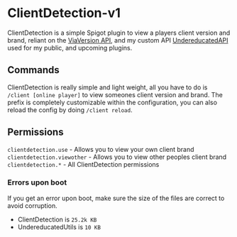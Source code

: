 # ClientDetection-v1

ClientDetection is a simple Spigot plugin to view a players client version and brand, reliant on the [ViaVersion API](https://www.spigotmc.org/resources/viaversion.19254/), and my custom API [UndereducatedAPI](https://gofile.io/d/ZAXkEy) used for my public, and upcoming plugins.

## Commands

ClientDetection is really simple and light weight, all you have to do is `/client [online player]` to view someones client version and brand. The prefix is completely customizable within the configuration, you can also reload the config by doing `/client reload`.

## Permissions

`clientdetection.use` - Allows you to view your own client brand<br>
`clientdetection.viewother` - Allows you to view other peoples client brand<br>
`clientdetection.*` - All ClientDetection permissions

### Errors upon boot

If you get an error upon boot, make sure the size of the files are correct to avoid corruption. 
- ClientDetection is `25.2k KB`
- UndereducatedUtils is `10 KB`
